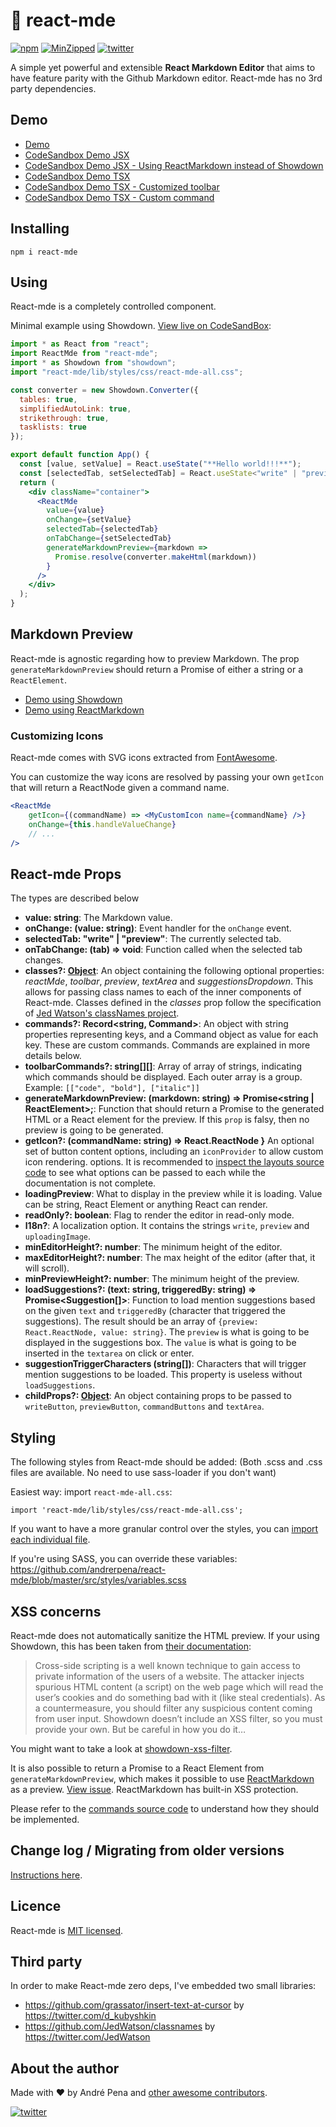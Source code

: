 # 📝 react-mde

[![npm](https://img.shields.io/npm/dt/react-mde)](https://www.npmjs.com/package/react-mde)
[![MinZipped](https://badgen.net/bundlephobia/minzip/react-mde)](https://bundlephobia.com/result?p=react-mde)
[![twitter](https://img.shields.io/twitter/follow/andrerpena?style=social)](https://twitter.com/andrerpena)

A simple yet powerful and extensible **React Markdown Editor** that aims to have feature parity with the Github Markdown editor. React-mde has no 3rd party dependencies.

## Demo

- [Demo](http://andrerpena.me/react-mde/)
- [CodeSandbox Demo JSX ](https://codesandbox.io/s/react-mde-latest-5i5ov?file=/src/index.js)
- [CodeSandbox Demo JSX - Using ReactMarkdown instead of Showdown](https://codesandbox.io/s/react-mde-latest-forked-f9ti5?file=/src/index.js)
- [CodeSandbox Demo TSX ](https://codesandbox.io/s/react-typescript-i3wju?file=/src/index.tsx)
- [CodeSandbox Demo TSX - Customized toolbar](https://codesandbox.io/s/react-typescript-m7cbx?file=/src/index.tsx)
- [CodeSandbox Demo TSX - Custom command](https://codesandbox.io/s/react-typescript-icqgv?file=/src/index.tsx)


## Installing

    npm i react-mde
    
## Using

React-mde is a completely controlled component.

Minimal example using Showdown. [View live on CodeSandBox](https://codesandbox.io/s/react-mde-latest-bm6p3):
```jsx
import * as React from "react";
import ReactMde from "react-mde";
import * as Showdown from "showdown";
import "react-mde/lib/styles/css/react-mde-all.css";

const converter = new Showdown.Converter({
  tables: true,
  simplifiedAutoLink: true,
  strikethrough: true,
  tasklists: true
});

export default function App() {
  const [value, setValue] = React.useState("**Hello world!!!**");
  const [selectedTab, setSelectedTab] = React.useState<"write" | "preview">("write");
  return (
    <div className="container">
      <ReactMde
        value={value}
        onChange={setValue}
        selectedTab={selectedTab}
        onTabChange={setSelectedTab}
        generateMarkdownPreview={markdown =>
          Promise.resolve(converter.makeHtml(markdown))
        }
      />
    </div>
  );
}
```

## Markdown Preview

React-mde is agnostic regarding how to preview Markdown. The prop `generateMarkdownPreview` should return a Promise of either a string or a `ReactElement`.
- [Demo using Showdown ](https://codesandbox.io/s/react-mde-latest-5i5ov?file=/src/index.js)
- [Demo using ReactMarkdown](https://codesandbox.io/s/react-mde-latest-forked-f9ti5?file=/src/index.js)


### Customizing Icons

React-mde comes with SVG icons extracted from [FontAwesome](https://fontawesome.com/).

You can customize the way icons are resolved by passing your own `getIcon` that will return a ReactNode
given a command name.

```jsx
<ReactMde
    getIcon={(commandName) => <MyCustomIcon name={commandName} />}
    onChange={this.handleValueChange}
    // ...
/>
```

## React-mde Props

The types are described below

- **value: string**: The Markdown value.
- **onChange: (value: string)**: Event handler for the `onChange` event.
- **selectedTab: "write" | "preview"**: The currently selected tab.
- **onTabChange: (tab) => void**: Function called when the selected tab changes.
- **classes?: [Object](https://github.com/andrerpena/react-mde/blob/master/src/classes.ts)**: An object containing the following optional properties: *reactMde*, *toolbar*, *preview*, *textArea* and *suggestionsDropdown*. 
This allows for passing class names to each of the inner components of React-mde. Classes defined in the *classes* prop
follow the specification of [Jed Watson's classNames project](https://github.com/JedWatson/classnames).
- **commands?: Record<string, Command>**: An object with string properties representing keys, and a Command object as value for each key. These are custom commands. Commands are explained in more details below.
- **toolbarCommands?: string[][]**: Array of array of strings, indicating which commands should be displayed. Each outer array is a group. Example: `[["code", "bold"], ["italic"]]`
- **generateMarkdownPreview: (markdown: string) => Promise<string | ReactElement>;**: Function that should return a Promise to the generated HTML or a React element for the preview. If this `prop` is falsy, then no preview is going to be generated.
- **getIcon?: (commandName: string) => React.ReactNode }** An optional set of button content options, including an `iconProvider` to allow custom icon rendering.
options. It is recommended to [inspect the layouts source code](https://github.com/andrerpena/react-mde/tree/master/src/components-layout) to see what options can be passed to each
while the documentation is not complete.
- **loadingPreview**: What to display in the preview while it is loading. Value can be string, React Element or anything React can render.
- **readOnly?: boolean**: Flag to render the editor in read-only mode.
- **l18n?**: A localization option. It contains the strings `write`, `preview` and `uploadingImage`.
- **minEditorHeight?: number**: The minimum height of the editor.
- **maxEditorHeight?: number**: The max height of the editor (after that, it will scroll).
- **minPreviewHeight?: number**: The minimum height of the preview.
- **loadSuggestions?: (text: string, triggeredBy: string) => Promise<Suggestion[]>**: Function to load mention suggestions based on the
given `text` and `triggeredBy` (character that triggered the suggestions). The result should be an array of `{preview: React.ReactNode, value: string}`.
The `preview` is what is going to be displayed in the suggestions box. The `value` is what is going to be inserted in the `textarea` on click or enter.
- **suggestionTriggerCharacters (string[])**: Characters that will trigger mention suggestions to be loaded. This property is useless
without `loadSuggestions`.
- **childProps?: [Object](https://github.com/andrerpena/react-mde/blob/master/src/child-props.ts#L16)**: An object containing props to be passed to `writeButton`, `previewButton`, `commandButtons` and `textArea`.

## Styling

The following styles from React-mde should be added: (Both .scss and .css files are available. No need to use sass-loader if you don't want)

Easiest way: import `react-mde-all.css`:

    import 'react-mde/lib/styles/css/react-mde-all.css';
    
If you want to have a more granular control over the styles, you can [import each individual file](https://github.com/andrerpena/react-mde/tree/master/src/styles).
    
If you're using SASS, you can override these variables: https://github.com/andrerpena/react-mde/blob/master/src/styles/variables.scss

## XSS concerns

React-mde does not automatically sanitize the HTML preview. If your using Showdown,
this has been taken from [their documentation](https://github.com/showdownjs/showdown/wiki/Markdown's-XSS-Vulnerability-(and-how-to-mitigate-it)):
    
> Cross-side scripting is a well known technique to gain access to private information of the users
of a website. The attacker injects spurious HTML content (a script) on the web page which will read 
the user’s cookies and do something bad with it (like steal credentials). As a countermeasure,
 you should filter any suspicious content coming from user input. Showdown doesn’t include an 
 XSS filter, so you must provide your own. But be careful in how you do it…
 
You might want to take a look at [showdown-xss-filter](https://github.com/VisionistInc/showdown-xss-filter).

It is also possible to return a Promise to a React Element from `generateMarkdownPreview`, which makes
it possible to use [ReactMarkdown](https://github.com/rexxars/react-markdown) as a preview. [View issue](https://github.com/andrerpena/react-mde/issues/161).
ReactMarkdown has built-in XSS protection.

Please refer to the [commands source code](https://github.com/andrerpena/react-mde/tree/master/src/commands) to understand how they
should be implemented.

## Change log / Migrating from older versions

[Instructions here](https://github.com/andrerpena/react-mde/blob/master/docs-md/ChangeLogMigrating.md).

## Licence

React-mde is [MIT licensed](https://github.com/andrerpena/react-mde/blob/master/LICENSE).

## Third party

In order to make React-mde zero deps, I've embedded two small libraries:
- https://github.com/grassator/insert-text-at-cursor by https://twitter.com/d_kubyshkin
- https://github.com/JedWatson/classnames by https://twitter.com/JedWatson

## About the author

Made with :heart: by André Pena and [other awesome contributors](https://github.com/andrerpena/react-mde/graphs/contributors).

[![twitter](https://img.shields.io/twitter/follow/andrerpena?style=social)](https://twitter.com/andrerpena)
